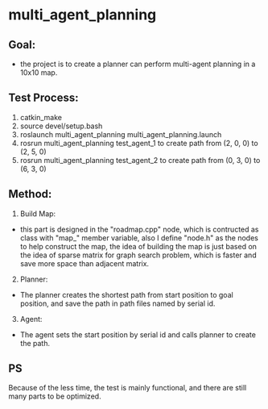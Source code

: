 # multi_agent_planning

## Goal:
- the project is to create a planner can perform multi-agent planning in a 10x10 map.

## Test Process:
1. catkin_make
2. source devel/setup.bash
3. roslaunch multi_agent_planning multi_agent_planning.launch
4. rosrun multi_agent_planning test_agent_1 to create path from (2, 0, 0) to (2, 5, 0)
5. rosrun multi_agent_planning test_agent_2 to create path from (0, 3, 0) to (6, 3, 0)

## Method:
1. Build Map:
- this part is designed in the "roadmap.cpp" node, which is contructed as class with "map_" member variable, also I define "node.h" as the nodes to help construct the map, the idea of building the map is just based on the idea of sparse matrix for graph search problem, which is faster and save more space than adjacent matrix.

2. Planner:
- The planner creates the shortest path from start position to goal position, and save the path in path files named by serial id.

3. Agent:
- The agent sets the start position by serial id and calls planner to create the path.

## PS
 Because of the less time, the test is mainly functional, and there are still many parts to be optimized. 

